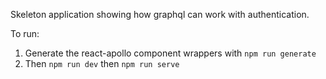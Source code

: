 Skeleton application showing how graphql can work with authentication.

To run:
1. Generate the react-apollo component wrappers with `npm run generate`
2. Then `npm run dev` then `npm run serve`
